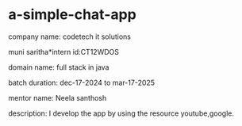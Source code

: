 # a-simple-chat-app

company name: codetech it solutions

muni saritha*intern id:CT12WDOS

domain name: full stack in java

batch duration: dec-17-2024 to mar-17-2025

mentor name: Neela santhosh

description: I develop the app by using the resource youtube,google.
